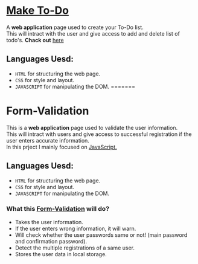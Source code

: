 # [Make To-Do](https://pavan432.github.io/make-to-do/)
A **web application** page used to create your To-Do list.\
This will intract with the user and give access to add and delete list of todo's.
**Chack out** [here](https://pavan432.github.io/make-to-do/)
## Languages Uesd:
- `HTML` for structuring the web page.
- `CSS` for style and layout.
- `JAVASCRIPT` for manipulating the DOM.
=======
# Form-Validation
This is a **web application** page used to validate the user information.\
This will intract with users and give access to successful registration if the user enters accurate information.\
In this prject I mainly focused on [JavaScript.](https://www.javascript.com/)
## Languages Uesd:
- `HTML` for structuring the web page.
- `CSS` for style and layout.
- `JAVASCRIPT` for manipulating the DOM.
### What this [Form-Validation](https://pavan432.github.io/form-validation/) will do?
- Takes the user information.
- If the user enters wrong information, it will warn.
- Will check whether the user passwords same or not! (main password and confirmation password).
- Detect the multiple registrations of a same user.
- Stores the user data in local storage.
